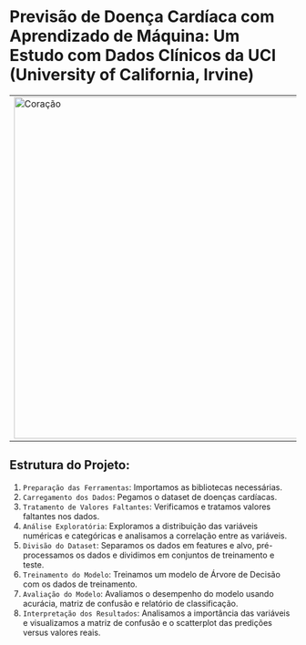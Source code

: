 # Previsão de Doença Cardíaca com Aprendizado de Máquina: Um Estudo com Dados Clínicos da UCI (University of California, Irvine)

<table>
  <tr>
    <td><img src="https://github.com/user-attachments/assets/c659016b-3f28-4a77-9572-6452122c22ec" width="600" alt="Coração" /></td>
    <td>O objetivo deste projeto é prever a <b>presença ou ausência de doença cardíaca</b> em pacientes com base em diversas <b>características clínicas</b>. A análise é realizada usando um conjunto de <b>dados de um estudo cardíaco</b> da  <a href="https://archive.ics.uci.edu/">Universidade da Califórnia, Irvine (UCI).</a></td>
  </tr>
</table>

## Estrutura do Projeto:

1. `Preparação das Ferramentas`: Importamos as bibliotecas necessárias.
2. `Carregamento dos Dados`: Pegamos o dataset de doenças cardíacas.
3. `Tratamento de Valores Faltantes`: Verificamos e tratamos valores faltantes nos dados.
4. `Análise Exploratória`: Exploramos a distribuição das variáveis numéricas e categóricas e analisamos a correlação entre as variáveis.
5. `Divisão do Dataset`: Separamos os dados em features e alvo, pré-processamos os dados e dividimos em conjuntos de treinamento e teste.
6. `Treinamento do Modelo`: Treinamos um modelo de Árvore de Decisão com os dados de treinamento.
7. `Avaliação do Modelo`: Avaliamos o desempenho do modelo usando acurácia, matriz de confusão e relatório de classificação.
8. `Interpretação dos Resultados`: Analisamos a importância das variáveis e visualizamos a matriz de confusão e o scatterplot das predições versus valores reais.
